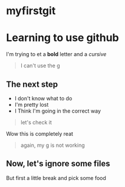 # myfirstgit

# Learning to use github

I'm trying to et a **bold** letter and a _cursive_

>I can't use the g


## The next step

- I don't know what to do
- I'm pretty lost
- I Think I'm going in the correct way

>let's check it

Wow this is completely reat
>again, my g is not working

## Now, let's ignore some files

But first a little break and pick some food
